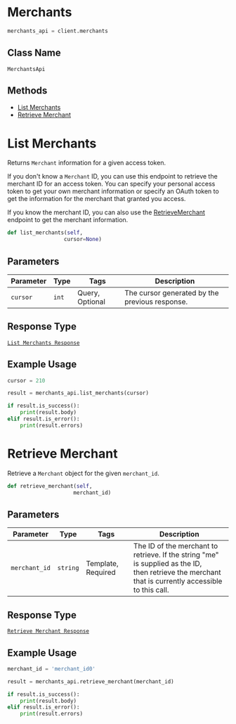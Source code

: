 # Merchants

```python
merchants_api = client.merchants
```

## Class Name

`MerchantsApi`

## Methods

* [List Merchants](/doc/api/merchants.md#list-merchants)
* [Retrieve Merchant](/doc/api/merchants.md#retrieve-merchant)


# List Merchants

Returns `Merchant` information for a given access token.

If you don't know a `Merchant` ID, you can use this endpoint to retrieve the merchant ID for an access token.
You can specify your personal access token to get your own merchant information or specify an OAuth token
to get the information for the  merchant that granted you access.

If you know the merchant ID, you can also use the [RetrieveMerchant](#endpoint-merchants-retrievemerchant)
endpoint to get the merchant information.

```python
def list_merchants(self,
                  cursor=None)
```

## Parameters

| Parameter | Type | Tags | Description |
|  --- | --- | --- | --- |
| `cursor` | `int` | Query, Optional | The cursor generated by the previous response. |

## Response Type

[`List Merchants Response`](/doc/models/list-merchants-response.md)

## Example Usage

```python
cursor = 210

result = merchants_api.list_merchants(cursor)

if result.is_success():
    print(result.body)
elif result.is_error():
    print(result.errors)
```


# Retrieve Merchant

Retrieve a `Merchant` object for the given `merchant_id`.

```python
def retrieve_merchant(self,
                     merchant_id)
```

## Parameters

| Parameter | Type | Tags | Description |
|  --- | --- | --- | --- |
| `merchant_id` | `string` | Template, Required | The ID of the merchant to retrieve. If the string "me" is supplied as the ID,<br>then retrieve the merchant that is currently accessible to this call. |

## Response Type

[`Retrieve Merchant Response`](/doc/models/retrieve-merchant-response.md)

## Example Usage

```python
merchant_id = 'merchant_id0'

result = merchants_api.retrieve_merchant(merchant_id)

if result.is_success():
    print(result.body)
elif result.is_error():
    print(result.errors)
```

